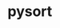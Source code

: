 # pysort
<div>
    <a href="https://plot.ly/~osamaao/10/" target="_blank" title="" style="display: block; text-align: center;"><img src="https://plot.ly/~osamaao/10.png" alt="" style="max-width: 100%;"  onerror="this.onerror=null;this.src='https://plot.ly/404.png';" /></a>
    <script data-plotly="osamaao:10" src="https://plot.ly/embed.js" async></script>
</div>
